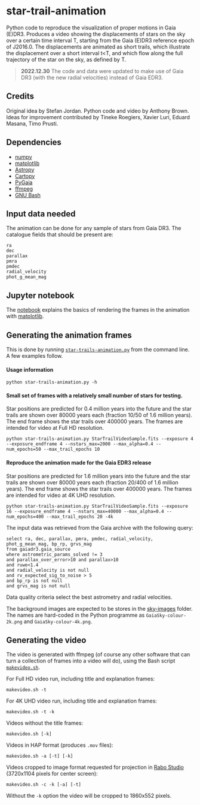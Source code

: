 # star-trail-animation

Python code to reproduce the visualization of proper motions in Gaia (E)DR3. Produces a video showing the displacements of
stars on the sky over a certain time interval T, starting from the Gaia (E)DR3 reference epoch of J2016.0. The
displacements are animated as short trails, which illustrate the displacement over a short interval t&lt;T, and which
flow along the full trajectory of the star on the sky, as defined by T.

> **2022.12.30**
> The code and data were updated to make use of Gaia DR3 (with the new radial velocities) instead of Gaia EDR3.

## Credits

Original idea by Stefan Jordan. Python code and video by Anthony Brown. Ideas for improvement contributed by Tineke
Roegiers, Xavier Luri, Eduard Masana, Timo Prusti.

## Dependencies

* [numpy](https://numpy.org/)
* [matplotlib](https://matplotlib.org/)
* [Astropy](https://www.astropy.org/)
* [Cartopy](https://scitools.org.uk/cartopy/docs/latest/)
* [PyGaia](https://github.com/agabrown/PyGaia)
* [ffmpeg](https://ffmpeg.org/)
* [GNU Bash](https://www.gnu.org/software/bash/)

## Input data needed

The animation can be done for any sample of stars from Gaia DR3. The catalogue fields that should be present are:
```
ra
dec
parallax
pmra
pmdec
radial_velocity
phot_g_mean_mag
```

## Jupyter notebook

The [notebook](StarTrailsOnSky.ipynb) explains the basics of rendering the frames in the animation with [matplotlib](https://matplotlib.org/).

## Generating the animation frames

This is done by running [`star-trails-animation.py`](star-trails-animation.py) from the command line. A few examples follow.

#### Usage information

```
python star-trails-animation.py -h
```
#### Small set of frames with a relatively small number of stars for testing.

Star positions are predicted for 0.4 million years into the future and the star trails are shown over 80000 
years each (fraction 10/50 of 1.6 million years). The end frame shows the star trails over 400000 years. The 
frames are intended for video at Full HD resolution.

```
python star-trails-animation.py StarTrailVideoSample.fits --exposure 4 --exposure_endframe 4 --nstars_max=2000 --max_alpha=0.4 --num_epochs=50 --max_trail_epochs 10
```

#### Reproduce the animation made for the Gaia EDR3 release

Star positions are predicted for 1.6 million years into the future and the star trails are shown over 80000 
years each (fraction 20/400 of 1.6 million years). The end frame shows the star trails over 400000 years. 
The frames are intended for video at 4K UHD resolution.

```
python star-trails-animation.py StarTrailVideoSample.fits --exposure 16 --exposure_endframe 4 --nstars_max=40000 --max_alpha=0.4 --num_epochs=400 --max_trail_epochs 20 -4k
```

The input data was retrieved from the Gaia archive with the following query:
```
select ra, dec, parallax, pmra, pmdec, radial_velocity, phot_g_mean_mag, bp_rp, grvs_mag
from gaiadr3.gaia_source
where astrometric_params_solved != 3
and parallax_over_error>10 and parallax>10
and ruwe<1.4
and radial_velocity is not null
and rv_expected_sig_to_noise > 5
and bp_rp is not null
and grvs_mag is not null
```
Data quality criteria select the best astrometry and radial velocities.

The background images are expected to be stores in the [sky-images](./sky-images/) folder. The
names are hard-coded in the Python programme as `GaiaSky-colour-2k.png` and `GaiaSky-colour-4k.png`.

## Generating the video

The video is generated with ffmpeg (of course any other software that can turn a collection of frames into a video will
do), using the Bash script [`makevideo.sh`](makevideo.sh).

For Full HD video run, including title and explanation frames:
```
makevideo.sh -t
```

For 4K UHD video run, including title and explanation frames:
```
makevideo.sh -t -k
```

Videos without the title frames:
```
makevideo.sh [-k]
```

Videos in HAP format (produces `.mov` files):
```
makevideo.sh -a [-t] [-k]
```

Videos cropped to image format requested for projection in [Rabo Studio](https://zakelijk.forum.nl/nl/onze-ruimtes/rabo-studio) (3720x1104 pixels for center screen):
```
makevideo.sh -c -k [-a] [-t]
```
Without the `-k` option the video will be cropped to 1860x552 pixels.
